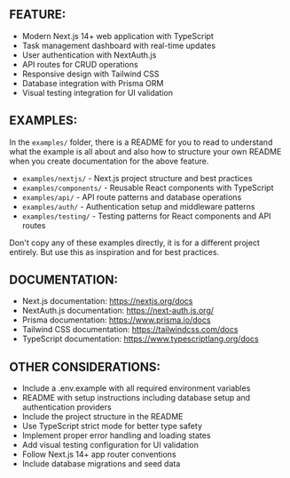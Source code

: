 ## FEATURE:

- Modern Next.js 14+ web application with TypeScript
- Task management dashboard with real-time updates
- User authentication with NextAuth.js
- API routes for CRUD operations
- Responsive design with Tailwind CSS
- Database integration with Prisma ORM
- Visual testing integration for UI validation

## EXAMPLES:

In the `examples/` folder, there is a README for you to read to understand what the example is all about and also how to structure your own README when you create documentation for the above feature.

- `examples/nextjs/` - Next.js project structure and best practices
- `examples/components/` - Reusable React components with TypeScript
- `examples/api/` - API route patterns and database operations
- `examples/auth/` - Authentication setup and middleware patterns
- `examples/testing/` - Testing patterns for React components and API routes

Don't copy any of these examples directly, it is for a different project entirely. But use this as inspiration and for best practices.

## DOCUMENTATION:

- Next.js documentation: https://nextjs.org/docs
- NextAuth.js documentation: https://next-auth.js.org/
- Prisma documentation: https://www.prisma.io/docs
- Tailwind CSS documentation: https://tailwindcss.com/docs
- TypeScript documentation: https://www.typescriptlang.org/docs

## OTHER CONSIDERATIONS:

- Include a .env.example with all required environment variables
- README with setup instructions including database setup and authentication providers
- Include the project structure in the README
- Use TypeScript strict mode for better type safety
- Implement proper error handling and loading states
- Add visual testing configuration for UI validation
- Follow Next.js 14+ app router conventions
- Include database migrations and seed data
